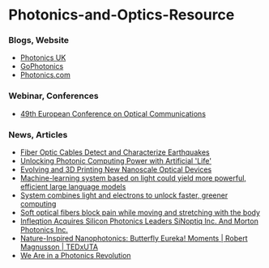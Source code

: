 # Photonics-and-Optics-Resource

### Blogs, Website
- [Photonics UK](https://photonicsuk.org/)
- [GoPhotonics](https://www.gophotonics.com/)
- [Photonics.com](https://www.photonics.com/)
### Webinar, Conferences
- [49th European Conference on Optical Communications](https://ecoc2023.theiet.org/)

### News, Articles
 - [Fiber Optic Cables Detect and Characterize Earthquakes](https://www.caltech.edu/about/news/fiber-optic-cables-detect-and-characterize-earthquakes)
 - [Unlocking Photonic Computing Power with Artificial 'Life'](https://www.caltech.edu/about/news/unlocking-photonic-computing-power-with-artificial-life)
 - [Evolving and 3D Printing New Nanoscale Optical Devices](https://www.caltech.edu/about/news/evolving-and-3d-printing-new-nanoscale-optical-devices)
 - [Machine-learning system based on light could yield more powerful, efficient large language models](https://news.mit.edu/2023/system-could-yield-more-powerful-efficient-llms-0822)
 - [System combines light and electrons to unlock faster, greener computing](https://news.mit.edu/2023/system-combines-light-electrons-unlock-faster-greener-computing-0911)
 - [Soft optical fibers block pain while moving and stretching with the body](https://news.mit.edu/2023/soft-optical-fibers-nerve-related-pain-1019)
 - [Infleqtion Acquires Silicon Photonics Leaders SiNoptiq Inc. And Morton Photonics Inc.](https://thequantuminsider.com/2024/01/29/infleqtion-acquires-silicon-photonics-leaders-sinoptiq-inc-and-morton-photonics-inc/)
 - [Nature-Inspired Nanophotonics: Butterfly Eureka! Moments | Robert Magnusson | TEDxUTA
](https://www.youtube.com/watch?v=gEY9z2dgLzU)
 - [We Are in a Photonics Revolution](https://www.youtube.com/watch?v=vYxjS0bGuCM)
